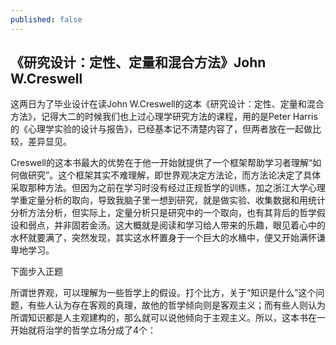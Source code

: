 ```yaml
---
published: false
---
```

## 《研究设计：定性、定量和混合方法》John W.Creswell

这两日为了毕业设计在读John W.Creswell的这本《研究设计：定性、定量和混合方法》，记得大二的时候我们也上过心理学研究方法的课程，用的是Peter Harris的《心理学实验的设计与报告》，已经基本记不清楚内容了，但两者放在一起做比较，差异显见。

Creswell的这本书最大的优势在于他一开始就提供了一个框架帮助学习者理解“如何做研究”。这个框架其实不难理解，即世界观决定方法论，而方法论决定了具体采取那种方法。但因为之前在学习时没有经过正规哲学的训练，加之浙江大学心理学重定量分析的取向，导致我脑子里一想到研究，就是做实验、收集数据和用统计分析方法分析，但实际上，定量分析只是研究中的一个取向，也有其背后的哲学假设和弱点，并非固若金汤。这大概就是阅读和学习给人带来的乐趣，眼见着心中的水杯就要满了，突然发现，其实这水杯置身于一个巨大的水桶中，便又开始满怀谦卑地学习。

下面步入正题

所谓世界观，可以理解为一些哲学上的假设。打个比方，关于“知识是什么”这个问题，有些人认为存在客观的真理，故他的哲学倾向则是客观主义；而有些人则认为所谓知识都是人主观建构的，那么就可以说他倾向于主观主义。所以，这本书在一开始就将治学的哲学立场分成了4个：


